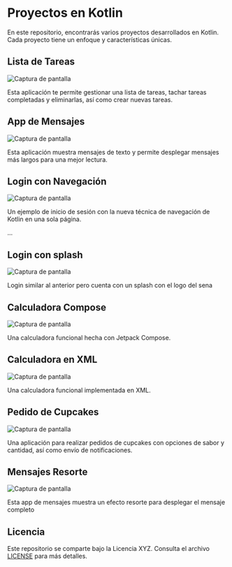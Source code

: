 # Proyectos en Kotlin

En este repositorio, encontrarás varios proyectos desarrollados en Kotlin. Cada proyecto tiene un enfoque y características únicas.

## Lista de Tareas

![Captura de pantalla](https://github.com/Lpz-Steven/Kotlin/blob/main/lista%20de%20tareas.jpg)

Esta aplicación te permite gestionar una lista de tareas, tachar tareas completadas y eliminarlas, así como crear nuevas tareas.

## App de Mensajes

![Captura de pantalla](https://github.com/Lpz-Steven/Kotlin/blob/main/mensajes.jpg)

Esta aplicación muestra mensajes de texto y permite desplegar mensajes más largos para una mejor lectura.

## Login con Navegación

![Captura de pantalla](https://github.com/Lpz-Steven/Kotlin/blob/main/imgen%20login.jpg)

Un ejemplo de inicio de sesión con la nueva técnica de navegación de Kotlin en una sola página.

...

## Login con splash

![Captura de pantalla](https://github.com/Lpz-Steven/Kotlin/blob/main/logincon%20splah.jpg)

Login similar al anterior pero cuenta con un splash con el logo del sena

## Calculadora Compose

![Captura de pantalla](https://github.com/Lpz-Steven/Kotlin/blob/main/calculadora-compose.jpg)

Una calculadora funcional hecha con Jetpack Compose.

## Calculadora en XML

![Captura de pantalla](https://github.com/Lpz-Steven/Kotlin/blob/main/imagen%20calculadora%20guia.jpg)

Una calculadora funcional implementada en XML.

## Pedido de Cupcakes

![Captura de pantalla](https://github.com/Lpz-Steven/Kotlin/blob/main/cupcake.jpg)

Una aplicación para realizar pedidos de cupcakes con opciones de sabor y cantidad, así como envío de notificaciones.

## Mensajes Resorte

![Captura de pantalla](https://github.com/Lpz-Steven/Kotlin/blob/main/efecto%20resorte.jpg)

Esta app de mensajes muestra un efecto resorte para desplegar el mensaje completo

## Licencia

Este repositorio se comparte bajo la Licencia XYZ. Consulta el archivo [LICENSE](LICENSE) para más detalles.
 




